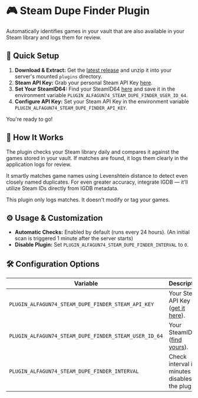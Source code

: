 # 🎮 Steam Dupe Finder Plugin

Automatically identifies games in your vault that are also available in your Steam library and logs them for review.

## 🚀 Quick Setup

1. **Download & Extract:** Get the [latest release](https://github.com/Alfagun74/gamevault-steam-dupe-finder-plugin/releases/latest) and unzip it into your server's mounted `plugins` directory.
2. **Steam API Key:** Grab your personal Steam API Key [here](https://steamcommunity.com/dev/apikey).
3. **Set Your SteamID64:** Find your SteamID64 [here](https://steamid.io) and save it in the environment variable `PLUGIN_ALFAGUN74_STEAM_DUPE_FINDER_USER_ID_64`.
4. **Configure API Key:** Set your Steam API Key in the environment variable `PLUGIN_ALFAGUN74_STEAM_DUPE_FINDER_API_KEY`.

You're ready to go!

## 🎯 How It Works

The plugin checks your Steam library daily and compares it against the games stored in your vault. If matches are found, it logs them clearly in the application logs for review.

It smartly matches game names using Levenshtein distance to detect even closely named duplicates. For even greater accuracy, integrate IGDB — it’ll utilize Steam IDs directly from IGDB metadata.

This plugin only logs matches. It doesn't modify or tag your games.

## ⚙️ Usage & Customization

- **Automatic Checks:** Enabled by default (runs every 24 hours). (An initial scan is triggered 1 minute after the server starts)
- **Disable Plugin:** Set `PLUGIN_ALFAGUN74_STEAM_DUPE_FINDER_INTERVAL` to `0`.

## 🛠️ Configuration Options

| Variable                                              | Description                                                                | Default |
| ----------------------------------------------------- | -------------------------------------------------------------------------- | ------- |
| `PLUGIN_ALFAGUN74_STEAM_DUPE_FINDER_STEAM_API_KEY`    | Your Steam API Key ([get it here](https://steamcommunity.com/dev/apikey)). | -       |
| `PLUGIN_ALFAGUN74_STEAM_DUPE_FINDER_STEAM_USER_ID_64` | Your SteamID64 ([find yours](https://steamid.io)).                         | -       |
| `PLUGIN_ALFAGUN74_STEAM_DUPE_FINDER_INTERVAL`         | Check interval in minutes (`0` disables the plugin).                       | `1440`  |
